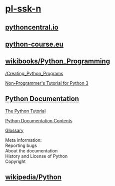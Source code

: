 # [pl-ssk-n](README.md)

## [pythoncentral.io](https://www.pythoncentral.io/)

## [python-course.eu](https://www.python-course.eu/)

## [wikibooks/Python_Programming](https://en.wikibooks.org/wiki/Python_Programming)

 [/Creating_Python_Programs](https://en.wikibooks.org/wiki/Python_Programming/Creating_Python_Programs)

 [Non-Programmer's Tutorial for Python 3](https://en.wikibooks.org/wiki/Non-Programmer%27s_Tutorial_for_Python_3)
## [Python Documentation](https://docs.python.org/)

[The Python Tutorial](https://docs.python.org/tutorial/index.html)  

[Python Documentation Contents](https://docs.python.org/contents.html)  

[Glossary](https://docs.python.org/glossary.html)  


Meta information:  
Reporting bugs  
About the documentation  
History and License of Python  
Copyright  


## [wikipedia/Python](https://en.wikipedia.org/wiki/Python_(programming_language))


